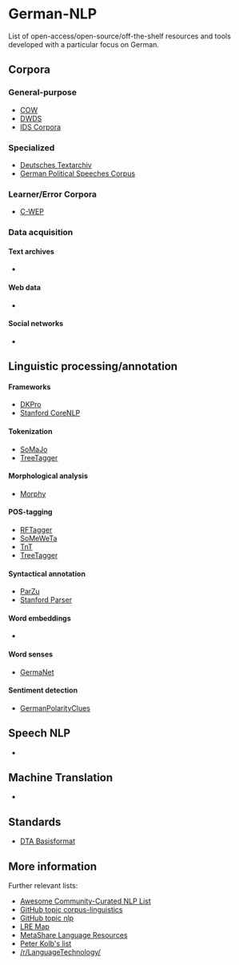 # German-NLP

List of open-access/open-source/off-the-shelf resources and tools developed with a particular focus on German.


## Corpora


### General-purpose

* [COW](http://corporafromtheweb.org/category/corpora/german/)
* [DWDS](https://dwds.de)
* [IDS Corpora](http://www1.ids-mannheim.de/kl/projekte/korpora)


### Specialized

* [Deutsches Textarchiv](https://deutschestextarchiv.de/)
* [German Political Speeches Corpus](http://purl.org/corpus/german-speeches)

### Learner/Error Corpora

* [C-WEP](http://lingured.info/linguistic-resources/cwep/)


### Data acquisition

#### Text archives

* []()

#### Web data

* []()

#### Social networks

* []()


## Linguistic processing/annotation

#### Frameworks

* [DKPro](https://dkpro.github.io)
* [Stanford CoreNLP](https://github.com/stanfordnlp/CoreNLP)

#### Tokenization

* [SoMaJo](https://github.com/tsproisl/SoMaJo)
* [TreeTagger](http://www.cis.uni-muenchen.de/~schmid/tools/TreeTagger/)

#### Morphological analysis

* [Morphy](http://morphy.wolfganglezius.de/)

#### POS-tagging

* [RFTagger](http://www.cis.uni-muenchen.de/~schmid/tools/RFTagger/)
* [SoMeWeTa](https://github.com/tsproisl/SoMeWeTa)
* [TnT](http://www.coli.uni-saarland.de/~thorsten/tnt/)
* [TreeTagger](http://www.cis.uni-muenchen.de/~schmid/tools/TreeTagger/)


#### Syntactical annotation

* [ParZu](https://github.com/rsennrich/parzu)
* [Stanford Parser](https://nlp.stanford.edu/software/lex-parser.shtml)

#### Word embeddings

* []()

#### Word senses

* [GermaNet](http://www.sfs.uni-tuebingen.de/GermaNet/)

#### Sentiment detection

* [GermanPolarityClues](http://www.ulliwaltinger.de/sentiment/)

## Speech NLP

* []()

## Machine Translation

* []()

## Standards

* [DTA Basisformat](http://www.deutschestextarchiv.de/doku/basisformat/)


## More information

Further relevant lists:
* [Awesome Community-Curated NLP List](https://github.com/alvations/awesome-community-curated-nlp)
* [GitHub topic corpus-linguistics](https://github.com/topics/corpus-linguistics)
* [GitHub topic nlp](https://github.com/topics/nlp)
* [LRE Map](http://lremap.elra.info/?&selected_facets=languageFilter_exact%3AGerman)
* [MetaShare Language Resources](http://metashare.ilsp.gr:8080/repository/search/?q=&selected_facets=languageNameFilter_exact%3AGerman)
* [Peter Kolb's list](http://www.ling.uni-potsdam.de/~kolb/nlp-tools.html)
* [/r/LanguageTechnology/](https://www.reddit.com/r/LanguageTechnology/)


